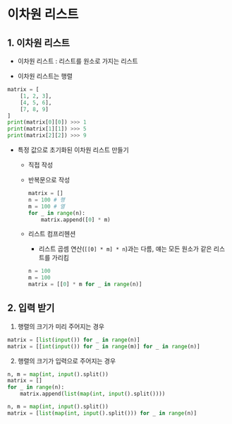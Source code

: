 # 이차원 리스트

## 1. 이차원 리스트

- 이차원 리스트 : 리스트를 원소로 가지는 리스트

- 이차원 리스트는 행렬

```python
matrix = [
    [1, 2, 3], 
    [4, 5, 6], 
    [7, 8, 9]
]
print(matrix[0][0]) >>> 1
print(matrix[1][1]) >>> 5
print(matrix[2][2]) >>> 9
```

- 특정 값으로 초기화된 이차원 리스트 만들기

  - 직접 작성

  - 반복문으로 작성

    ```python
    matrix = []
    n = 100 # 행
    m = 100 # 열
    for _ in range(n):
        matrix.append([0] * m)
    ```

  - 리스트 컴프리헨션 

    - 리스트 곱셈 연산(`[[0] * m] * n`)과는 다름, 얘는 모든 원소가 같은 리스트를 가리킴

    ```python
    n = 100
    m = 100
    matrix = [[0] * m for _ in range(n)]
    ```

## 2. 입력 받기

1. 행렬의 크기가 미리 주어지는 경우

```python
matrix = [list(input()) for _ in range(n)]
matrix = [[int(input()) for _ in range(m)] for _ in range(n)]
```

2. 행렬의 크기가 입력으로 주어지는 경우

```python
n, m = map(int, input().split())
matrix = []
for _ in range(n):
    matrix.append(list(map(int, input().split())))

n, m = map(int, input().split())
matrix = [list(map(int, input().split())) for _ in range(n)]

```

